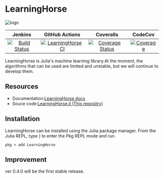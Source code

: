 # LearningHorse

![logo](https://user-images.githubusercontent.com/76277264/105711246-a16efc00-5f5b-11eb-9e1e-e93955250bd8.png)

|Jenkins|GitHub Actions|Coveralls|CodeCov|
|:-----:|:------------:|:-----:|:------:|
|[![Build Status](http://ik1-414-39231.vs.sakura.ne.jp:8443/job/LearningHorse-CI/badge/icon)](http://ik1-414-39231.vs.sakura.ne.jp:8443/job/LearningHorse-CI/)|[![LearningHorseCI](https://github.com/QGMW22/LearningHorse.jl/actions/workflows/main.yml/badge.svg)](https://github.com/QGMW22/LearningHorse.jl/actions/workflows/main.yml)|[![Coverage Status](https://coveralls.io/repos/github/QGMW22/LearningHorse.jl/badge.svg?branch=master)](https://coveralls.io/github/QGMW22/LearningHorse.jl?branch=master)|[![Coverage](https://codecov.io/gh/QGMW22/LearningHorse.jl/branch/master/graph/badge.svg)](https://codecov.io/gh/QGMW22/LearningHorse.jl)|

LearningHorse is Julia's machine learning library.At the moment, the algorithms that can be used are limited and unstable,
but we will continue to develop them.

## Resources
- Documentation:[LearningHorse docs](https://ik1-414-39231.vs.sakura.ne.jp/learninghorse/)
- Souce code:[LearningHorse.jl (This repositry)](https://github.com/QGMW22/Learninghorse.jl)

## Installation
LearningHorse can be installed using the Julia package manager.
From the Julia REPL, type ] to enter the Pkg REPL mode and run.
```@example
pkg > add LearningHorse
```

## Improvement
ver 0.4.0 will be the first stable release.